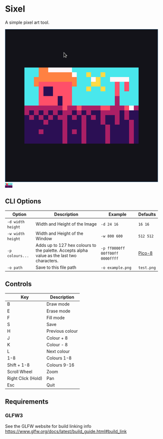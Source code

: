 # Sixel

A simple pixel art tool.

![](https://raw.githubusercontent.com/Falconerd/sixel/master/screenshot.png)
![](https://raw.githubusercontent.com/Falconerd/sixel/master/example.png)

## CLI Options

| Option | Description | Example | Defaults |
|--------|-------------|---------|----------|
| `-d width height` | Width and Height of the Image | `-d 24 16` | `16 16` |
| `-w width height` | Width and Height of the Window | `-w 800 600` | `512 512` |
| `-p colours...` | Adds up to 127 hex colours to the palette. Accepts alpha value as the last two characters. | `-p ff0000ff 00ff00ff 0000ffff` | [Pico-8](https://www.lexaloffle.com/pico-8.php) |
| `-o path` | Save to this file path | `-o example.png` | `test.png` |

## Controls

| Key | Description |
|-----|-------------|
| B | Draw mode |
| E | Erase mode |
| F | Fill mode |
| S | Save |
| H | Previous colour |
| J | Colour + 8 |
| K | Colour - 8 |
| L | Next colour |
| 1-8 | Colours 1-8 |
| Shift + 1-8 | Colours 9-16 |
| Scroll Wheel | Zoom |
| Right Click (Hold) | Pan |
| Esc | Quit |

## Requirements

### GLFW3
See the GLFW website for build linking info https://www.glfw.org/docs/latest/build_guide.html#build_link

